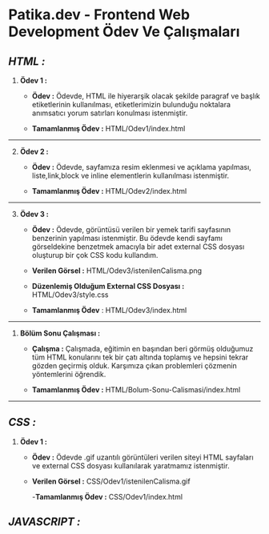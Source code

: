 # **Patika.dev - Frontend Web Development Ödev Ve Çalışmaları**

## *HTML :*

1. **Ödev 1 :**
   
    - **Ödev :** Ödevde, HTML ile hiyerarşik olacak şekilde paragraf ve başlık etiketlerinin kullanılması, etiketlerimizin bulunduğu noktalara anımsatıcı yorum satırları konulması istenmiştir.

    - **Tamamlanmış Ödev :** HTML/Odev1/index.html

---

2. **Ödev 2 :**
   
    - **Ödev :** Ödevde, sayfamıza resim eklenmesi ve açıklama yapılması, liste,link,block ve inline elementlerin kullanılması istenmiştir.

    - **Tamamlanmış Ödev :** HTML/Odev2/index.html

---

3. **Ödev 3 :**

    - **Ödev :** Ödevde, görüntüsü verilen bir yemek tarifi sayfasının benzerinin yapılması istenmiştir. Bu ödevde kendi sayfamı görseldekine benzetmek amacıyla bir adet external CSS dosyası oluşturup bir çok CSS kodu kullandım.
    
    - **Verilen Görsel :** HTML/Odev3/istenilenCalisma.png
    
    - **Düzenlemiş Olduğum External CSS Dosyası :** HTML/Odev3/style.css 

    - **Tamamlanmış Ödev** : HTML/Odev3/index.html

---

1. **Bölüm Sonu Çalışması :**

    - **Çalışma :** Çalışmada, eğitimin en başından beri görmüş olduğumuz tüm HTML konularını tek bir çatı altında toplamış ve hepsini tekrar gözden geçirmiş olduk. Karşımıza çıkan problemleri çözmenin yöntemlerini öğrendik.

    - **Tamamlanmış Ödev :** HTML/Bolum-Sonu-Calismasi/index.html

---

## *CSS :*

1. **Ödev 1 :**
   
   - **Ödev :** Ödevde .gif uzantılı görüntüleri verilen siteyi HTML sayfaları ve external CSS dosyası kullanılarak yaratmamız istenmiştir.
   
   - **Verilen Görsel :** CSS/Odev1/istenilenCalisma.gif
   
     -**Tamamlanmış Ödev :** CSS/Odev1/index.html 



## *JAVASCRIPT :*